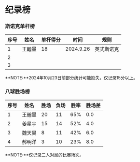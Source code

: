 # 纪录榜

### 斯诺克单杆榜

| 序号 | 姓名   | 单杆得分 | 时间      | 规则       |
| ---- | ------ | -------- | --------- | -------- |
| 1    | 王翰墨 | 18       | 2024.9.26 | 英式斯诺克 |
| 2    |        |          |           |            |
| 3    |        |          |           |            |

**NOTE:**2024年10月23日前部分统计可能缺失，仅记录15分以上。

### 八球胜场榜

| 序号 | 姓名   | 胜场 | 负场 | 胜率 | 胜场差 |
| ---- | ------ | ---- | ---- | ---- | ------ |
| 1    | 王翰墨 | 20   | 11   | 65%  | 0.0    |
| 2    | 姜星宇 | 15   | 14   | 52%  | 4.0    |
| 3    | 魏天昊 | 8    | 11   | 42%  | 6.0    |
| 4    | 郝明洋 | 3    | 10   | 23%  | 8.0    |

**NOTE:**仅记录二人对局的比赛场次。
